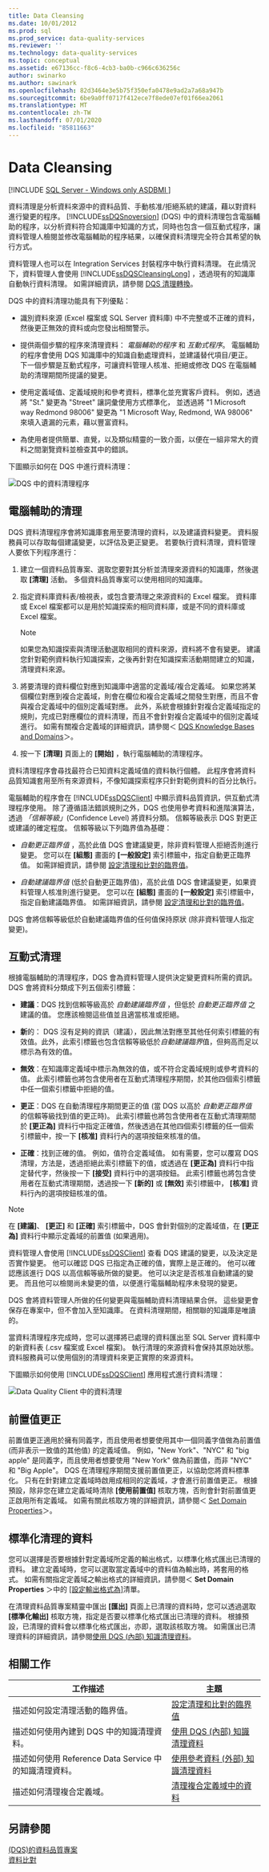 ```yaml
---
title: Data Cleansing
ms.date: 10/01/2012
ms.prod: sql
ms.prod_service: data-quality-services
ms.reviewer: ''
ms.technology: data-quality-services
ms.topic: conceptual
ms.assetid: e67136cc-f8c6-4cb3-ba0b-c966c636256c
author: swinarko
ms.author: sawinark
ms.openlocfilehash: 82d3464e3e5b75f350efa0478e9ad2a7a68a947b
ms.sourcegitcommit: 6be9a0ff0717f412ece7f8ede07ef01f66ea2061
ms.translationtype: MT
ms.contentlocale: zh-TW
ms.lasthandoff: 07/01/2020
ms.locfileid: "85811663"
---
```

# <a name="data-cleansing"></a>Data Cleansing

[!INCLUDE [SQL Server - Windows only ASDBMI  ](../includes/applies-to-version/sql-windows-only-asdbmi.md)]

  資料清理是分析資料來源中的資料品質、手動核准/拒絕系統的建議，藉以對資料進行變更的程序。 [!INCLUDE[ssDQSnoversion](../includes/ssdqsnoversion-md.md)] (DQS) 中的資料清理包含電腦輔助的程序，以分析資料符合知識庫中知識的方式，同時也包含一個互動式程序，讓資料管理人檢閱並修改電腦輔助的程序結果，以確保資料清理完全符合其希望的執行方式。  
  
 資料管理人也可以在 Integration Services 封裝程序中執行資料清理。 在此情況下，資料管理人會使用 [!INCLUDE[ssDQSCleansingLong](../includes/ssdqscleansinglong-md.md)] ，透過現有的知識庫自動執行資料清理。 如需詳細資訊，請參閱 [DQS 清理轉換](../integration-services/data-flow/transformations/dqs-cleansing-transformation.md)。  
  
 DQS 中的資料清理功能具有下列優點：  
  
-   識別資料來源 (Excel 檔案或 SQL Server 資料庫) 中不完整或不正確的資料，然後更正無效的資料或向您發出相關警示。  
  
-   提供兩個步驟的程序來清理資料： *電腦輔助的程序* 和 *互動式程序*。 電腦輔助的程序會使用 DQS 知識庫中的知識自動處理資料，並建議替代項目/更正。 下一個步驟是互動式程序，可讓資料管理人核准、拒絕或修改 DQS 在電腦輔助的清理期間所提議的變更。  
  
-   使用定義域值、定義域規則和參考資料，標準化並充實客戶資料。 例如，透過將 "St." 變更為 "Street" 讓詞彙使用方式標準化， 並透過將 "1 Microsoft way Redmond 98006" 變更為 "1 Microsoft Way, Redmond, WA 98006" 來填入遺漏的元素，藉以豐富資料。  
  
-   為使用者提供簡單、直覺，以及類似精靈的一致介面，以便在一組非常大的資料之間瀏覽資料並檢查其中的錯誤。  
  
 下圖顯示如何在 DQS 中進行資料清理：  
  
 ![DQS 中的資料清理程序](../data-quality-services/media/dqs-cleansingprocess.gif "DQS 中的資料清理程序")  
  
##  <a name="computer-assisted-cleansing"></a><a name="ComputerAssisted"></a> 電腦輔助的清理  
 DQS 資料清理程序會將知識庫套用至要清理的資料，以及建議資料變更。 資料服務員可以存取每個建議變更，以評估及更正變更。 若要執行資料清理，資料管理人要依下列程序進行：  
  
1.  建立一個資料品質專案、選取您要對其分析並清理來源資料的知識庫，然後選取 **[清理]** 活動。 多個資料品質專案可以使用相同的知識庫。  
  
2.  指定資料庫資料表/檢視表，或包含要清理之來源資料的 Excel 檔案。 資料庫或 Excel 檔案都可以是用於知識探索的相同資料庫，或是不同的資料庫或 Excel 檔案。  
  
    > [!NOTE]  
    >  如果您為知識探索與清理活動選取相同的資料來源，資料將不會有變更。 建議您針對範例資料執行知識探索，之後再針對在知識探索活動期間建立的知識，清理資料來源。  
  
3.  將要清理的資料欄位對應到知識庫中適當的定義域/複合定義域。 如果您將某個欄位對應到複合定義域，則會在欄位和複合定義域之間發生對應，而且不會與複合定義域中的個別定義域對應。 此外，系統會根據針對複合定義域指定的規則，完成已對應欄位的資料清理，而且不會針對複合定義域中的個別定義域進行。 如需有關複合定義域的詳細資訊，請參閱＜ [DQS Knowledge Bases and Domains](../data-quality-services/dqs-knowledge-bases-and-domains.md)＞。  
  
4.  按一下 **[清理]** 頁面上的 **[開始]** ，執行電腦輔助的清理程序。  
  
 資料清理程序會尋找最符合已知資料定義域值的資料執行個體。 此程序會將資料品質知識套用至所有來源資料，不像知識探索程序只針對範例資料的百分比執行。  
  
 電腦輔助的程序會在 [!INCLUDE[ssDQSClient](../includes/ssdqsclient-md.md)] 中顯示資料品質資訊，供互動式清理程序使用。 除了遵循語法錯誤規則之外，DQS 也使用參考資料和進階演算法，透過 *「信賴等級」*(Confidence Level) 將資料分類。 信賴等級表示 DQS 對更正或建議的確定程度。 信賴等級以下列臨界值為基礎：  
  
-   *自動更正臨界值* ，高於此值 DQS 會建議變更，除非資料管理人拒絕否則進行變更。 您可以在 **[組態]** 畫面的 **[一般設定]** 索引標籤中，指定自動更正臨界值。 如需詳細資訊，請參閱 [設定清理和比對的臨界值](../data-quality-services/configure-threshold-values-for-cleansing-and-matching.md)。  
  
-   *自動建議臨界值* (低於自動更正臨界值)，高於此值 DQS 會建議變更，如果資料管理人核准則進行變更。 您可以在 **[組態]** 畫面的 **[一般設定]** 索引標籤中，指定自動建議臨界值。 如需詳細資訊，請參閱 [設定清理和比對的臨界值](../data-quality-services/configure-threshold-values-for-cleansing-and-matching.md)。  
  
 DQS 會將信賴等級低於自動建議臨界值的任何值保持原狀 (除非資料管理人指定變更)。  
  
##  <a name="interactive-cleansing"></a><a name="Interactive"></a> 互動式清理  
 根據電腦輔助的清理程序，DQS 會為資料管理人提供決定變更資料所需的資訊。 DQS 會將資料分類成下列五個索引標籤：  
  
-   **建議**：DQS 找到信賴等級高於 *自動建議臨界值* ，但低於 *自動更正臨界值* 之建議的值。 您應該檢閱這些值並且適當核准或拒絕。  
  
-   **新**的： DQS 沒有足夠的資訊（建議），因此無法對應至其他任何索引標籤的有效值。此外，此索引標籤也包含信賴等級低於*自動建議臨界*值，但夠高而足以標示為有效的值。  
  
-   **無效**：在知識庫定義域中標示為無效的值，或不符合定義域規則或參考資料的值。 此索引標籤也將包含使用者在互動式清理程序期間，於其他四個索引標籤中任一個索引標籤中拒絕的值。  
  
-   **更正**：DQS 在自動清理程序期間更正的值 (當 DQS 以高於 *自動更正臨界值* 的信賴等級找到值的更正時)。 此索引標籤也將包含使用者在互動式清理期間於 **[更正為]** 資料行中指定正確值，然後透過在其他四個索引標籤的任一個索引標籤中，按一下 **[核准]** 資料行內的選項按鈕來核准的值。  
  
-   **正確**：找到正確的值。 例如，值符合定義域值。 如有需要，您可以覆寫 DQS 清理，方法是，透過拒絕此索引標籤下的值，或透過在 **[更正為]** 資料行中指定替代字，然後按一下 **[接受]** 資料行中的選項按鈕。 此索引標籤也將包含使用者在互動式清理期間，透過按一下 **[新的]** 或 **[無效]** 索引標籤中， **[核准]** 資料行內的選項按鈕核准的值。  
  
> [!NOTE]  
>  在 **[建議]**、 **[更正]** 和 **[正確]** 索引標籤中，DQS 會針對個別的定義域值，在 **[更正為]** 資料行中顯示定義域的前置值 (如果適用)。  
  
 資料管理人會使用 [!INCLUDE[ssDQSClient](../includes/ssdqsclient-md.md)] 查看 DQS 建議的變更，以及決定是否實作變更。 他可以確認 DQS 已指定為正確的值，實際上是正確的。 他可以確認應該進行 DQS 以高信賴等級所做的變更。 他可以決定是否核准自動建議的變更。 而且他可以檢閱尚未變更的值，以便進行電腦輔助程序未發現的變更。  
  
 DQS 會將資料管理人所做的任何變更與電腦輔助資料清理結果合併。 這些變更會保存在專案中，但不會加入至知識庫。 在資料清理期間，相關聯的知識庫是唯讀的。  
  
 當資料清理程序完成時，您可以選擇將已處理的資料匯出至 SQL Server 資料庫中的新資料表 (.csv 檔案或 Excel 檔案)。 執行清理的來源資料會保持其原始狀態。 資料服務員可以使用個別的清理資料來更正實際的來源資料。  
  
 下圖顯示如何使用 [!INCLUDE[ssDQSClient](../includes/ssdqsclient-md.md)] 應用程式進行資料清理：  
  
 ![Data Quality Client 中的資料清理](../data-quality-services/media/dqs-cleansingindqsclient.gif "Data Quality Client 中的資料清理")  
  
##  <a name="leading-value-correction"></a><a name="Leading"></a> 前置值更正  
 前置值更正適用於擁有同義字，而且使用者想要使用其中一個同義字值做為前置值 (而非表示一致值的其他值) 的定義域值。 例如，"New York"、"NYC" 和 "big apple" 是同義字，而且使用者想要使用 "New York" 做為前置值，而非 "NYC" 和 "Big Apple"。 DQS 在清理程序期間支援前置值更正，以協助您將資料標準化。 只有在針對建立定義域時啟用成相同的定義域，才會進行前置值更正。 根據預設，除非您在建立定義域時清除 **[使用前置值]** 核取方塊，否則會針對前置值更正啟用所有定義域。 如需有關此核取方塊的詳細資訊，請參閱＜ [Set Domain Properties](../data-quality-services/set-domain-properties.md)＞。  
  
##  <a name="standardize-cleansed-data"></a><a name="Standardize"></a> 標準化清理的資料  
 您可以選擇是否要根據針對定義域所定義的輸出格式，以標準化格式匯出已清理的資料。 建立定義域時，您可以選取當定義域中的資料值為輸出時，將套用的格式。 如需有關指定定義域之輸出格式的詳細資訊，請參閱＜ **Set Domain Properties** ＞中的 [[設定輸出格式為]](../data-quality-services/set-domain-properties.md)清單。  
  
 在清理資料品質專案精靈中匯出 **[匯出]** 頁面上已清理的資料時，您可以透過選取 **[標準化輸出]** 核取方塊，指定是否要以標準化格式匯出已清理的資料。 根據預設，已清理的資料會以標準化格式匯出，亦即，選取該核取方塊。 如需匯出已清理資料的詳細資訊，請參閱[使用 DQS &#40;內部&#41; 知識清理資料](../data-quality-services/cleanse-data-using-dqs-internal-knowledge.md)。  
  
##  <a name="related-tasks"></a><a name="Related"></a> 相關工作  
  
|工作描述|主題|  
|----------------------|-----------|  
|描述如何設定清理活動的臨界值。|[設定清理和比對的臨界值](../data-quality-services/configure-threshold-values-for-cleansing-and-matching.md)|  
|描述如何使用內建到 DQS 中的知識清理資料。|[使用 DQS &#40;內部&#41; 知識清理資料](../data-quality-services/cleanse-data-using-dqs-internal-knowledge.md)|  
|描述如何使用 Reference Data Service 中的知識清理資料。|[使用參考資料 &#40;外部&#41; 知識清理資料](../data-quality-services/cleanse-data-using-reference-data-external-knowledge.md)|  
|描述如何清理複合定義域。|[清理複合定義域中的資料](../data-quality-services/cleanse-data-in-a-composite-domain.md)|  
  
## <a name="see-also"></a>另請參閱  
 [&#40;DQS&#41;的資料品質專案](../data-quality-services/data-quality-projects-dqs.md)   
 [資料比對](../data-quality-services/data-matching.md)  
  
  
